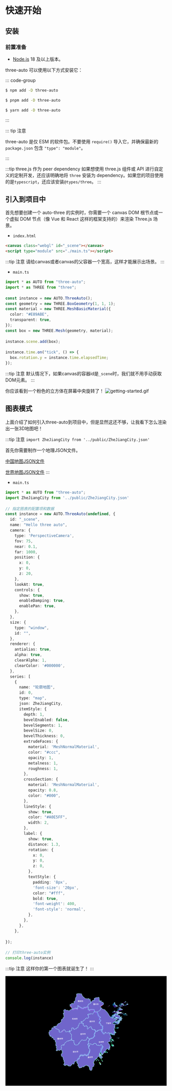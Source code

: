 # 快速开始 

## 安装 

### 前置准备 

- [Node.js](https://nodejs.org/) 18 及以上版本。

three-auto 可以使用以下方式安装它：

::: code-group

```sh [npm]
$ npm add -D three-auto
```

```sh [pnpm]
$ pnpm add -D three-auto
```

```sh [yarn]
$ yarn add -D three-auto
```


:::

::: tip 注意

three-auto 是仅 ESM 的软件包。不要使用 `require()` 导入它，并确保最新的 `package.json` 包含 `"type": "module"`。

:::

:::tip three.js 作为 peer dependency
如果想使用 three.js 组件或 API 进行自定义的定制开发，还应该明确地将 `three` 安装为 dependency。如果您的项目使用的是`typescript`，还应该安装`@types/three`。
:::

## 引入到项目中

首先想要创建一个 auto-three 的实例时，你需要一个 canvas DOM 根节点或一个虚拟 DOM 节点（像 Vue 和 React 这样的框架支持的）来渲染 Three.js 场景。


- `index.html`
```html {10,12}
<canvas class="webgl" id="_scene"></canvas>
<script type="module" src="./main.ts"></script>  
```


:::tip 注意
请给canvas或者canvas的父容器一个宽高，这样才能展示出场景。
:::

- `main.ts`
```ts
import * as AUTO from "three-auto";
import * as THREE from "three";

const instance = new AUTO.ThreeAuto();
const geometry = new THREE.BoxGeometry(1, 1, 1);
const material = new THREE.MeshBasicMaterial({
  color: "#E89ABE",
  transparent: true,
});
const box = new THREE.Mesh(geometry, material);

instance.scene.add(box);

instance.time.on("tick", () => {
  box.rotation.y = instance.time.elapsedTime;
});

```

:::tip 注意
默认情况下，如果canvas的容器id是`_scene`时，我们就不用手动获取DOM元素。
:::


你应该看到一个粉色的立方体在屏幕中央旋转了！
![getting-started.gif](https://github.com/user-attachments/assets/cb5fb291-a50f-4fdd-8a70-b0b2e47473ba)

## 图表模式
上面介绍了如何引入three-auto到项目中，但是显然这还不够，让我看下怎么渲染出一张3D地图吧！

:::tip 注意
`import ZheJiangCity from '../public/ZheJiangCity.json'`

首先你需要制作一个地理JSON文件。

[中国地图JSON文件](https://datav.aliyun.com/portal/school/atlas/area_selector)

[世界地图JSON文件](https://geojson.io/#map=2/20/0)
:::

- `main.ts`
```ts
import * as AUTO from "three-auto";
import ZheJiangCity from '../public/ZheJiangCity.json'

// 指定图表的配置项和数据
const instance = new AUTO.ThreeAuto(undefined, {
  id: "_scene",
  name: "Hello three auto",
  camera: {
    type: 'PerspectiveCamera',
    fov: 75,
    near: 0.1,
    far: 1000,
    position: {
      x: 0,
      y: 0,
      z: 20,
    },
    lookAt: true,
    controls: {
      show: true,
      enableDamping: true,
      enablePan: true,
    },
  },
  size: {
    type: "window",
    id: "",
  },
  renderer: {
    antialias: true,
    alpha: true,
    clearAlpha: 1,
    clearColor: '#000000',
  },
  series: [
    {
      name: "轮廓地图",
      id: 0,
      type: "map",
      json: ZheJiangCity,
      itemStyle: {
        depth: 1,
        bevelEnabled: false,
        bevelSegments: 1,
        bevelSize: 0,
        bevelThickness: 0,
        extrudeFaces: {
          material: 'MeshNormalMaterial',
          color: "#ccc",
          opacity: 1,
          metalness: 1,
          roughness: 1,
        },
        crossSection: {
          material: 'MeshNormalMaterial',
          opacity: 0.8,
          color: "#000",
        },
        lineStyle: {
          show: true,
          color: "#A0E5FF",
          width: 2,
        },
        label: {
          show: true,
          distance: 1.3,
          rotation: {
            x: 0,
            y: 0,
            z: 0,
          },
          textStyle: {
            padding: '8px',
            'font-size': '20px',
            color: "#fff",
            bold: true,
            'font-weight': 400,
            'font-style': 'normal',
          },
        },
      },
    },
  
});

// 打印three-auto实例
console.log(instance)

```

:::tip 注意
这样你的第一个图表就诞生了！
:::

![map3D](../../public/map3D.png)